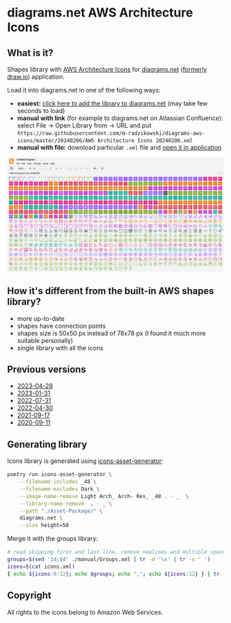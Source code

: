 # diagrams.net AWS Architecture Icons

## What is it?

Shapes library with [AWS Architecture Icons](https://aws.amazon.com/architecture/icons/)
for [diagrams.net](https://diagrams.net/)
([formerly draw.io](https://www.diagrams.net/blog/move-diagrams-net)) application.

Load it into diagrams.net in one of the following ways:

- **easiest:** [click here to add the library to diagrams.net](https://app.diagrams.net/?splash=0&clibs=Uhttps://raw.githubusercontent.com/m-radzikowski/diagrams-aws-icons/master/20240206/AWS%20Architecture%20Icons%2020240206.xml)
  (may take few seconds to load)
- **manual with link** (for example to diagrams.net on Atlassian Confluence):
  select File → Open Library from → URL and put
  `https://raw.githubusercontent.com/m-radzikowski/diagrams-aws-icons/master/20240206/AWS Architecture Icons 20240206.xml`
- **manual with file:** download particular `.xml` file and [open it in application](https://www.diagrams.net/blog/custom-libraries)

![Diagrams.net with loaded AWS icons library](diagrams.net-screenshot.png)

## How it's different from the built-in AWS shapes library?

- more up-to-date
- shapes have connection points
- shapes size is 50x50 px instead of 78x78 px
  (I found it much more suitable personally)
- single library with all the icons

## Previous versions

- [2023-04-28](https://app.diagrams.net/?splash=0&clibs=Uhttps://raw.githubusercontent.com/m-radzikowski/diagrams-aws-icons/master/20230428/AWS%20Architecture%20Icons%2020230428.xml)
- [2023-01-31](https://app.diagrams.net/?splash=0&clibs=Uhttps://raw.githubusercontent.com/m-radzikowski/diagrams-aws-icons/master/20230131/AWS%20Architecture%20Icons%2020230131.xml)
- [2022-07-31](https://app.diagrams.net/?splash=0&clibs=Uhttps://raw.githubusercontent.com/m-radzikowski/diagrams-aws-icons/master/20220731/AWS%20Architecture%20Icons%2020220731.xml)
- [2022-04-30](https://app.diagrams.net/?splash=0&clibs=Uhttps://raw.githubusercontent.com/m-radzikowski/diagrams-aws-icons/master/20220430/AWS%20Architecture%20Icons%2020220430.xml)
- [2021-09-17](https://app.diagrams.net/?splash=0&clibs=Uhttps://raw.githubusercontent.com/m-radzikowski/diagrams-aws-icons/master/20210917/AWS%20Architecture%20Icons%2020210917.xml)
- [2020-09-11](https://app.diagrams.net/?splash=0&clibs=Uhttps://raw.githubusercontent.com/m-radzikowski/diagrams-aws-icons/master/20200911/AWS%20Architecture%20Icons.xml)

## Generating library

Icons library is generated using [icons-asset-generator](https://github.com/m-radzikowski/icons-asset-generator):

```bash
poetry run icons-asset-generator \
    --filename-includes _48 \
    --filename-excludes Dark \
    --image-name-remove Light Arch_ Arch- Res_ _48 . - _  \
    --library-name-remove  . - _ \
    --path "./Asset-Package/" \
    diagrams.net \
    --size height=50
```

Merge it with the groups library:

```bash
# read skipping first and last line, remove newlines and multiple spaces
groups=$(sed '1d;$d' ./manual/Groups.xml | tr -d '\n' | tr -s ' ')
icons=$(cat icons.xml)
{ echo ${icons:0:12}; echo $groups; echo ","; echo ${icons:12} } | tr -d '\n' > icons-with-groups.xml
```

## Copyright

All rights to the icons belong to Amazon Web Services.
